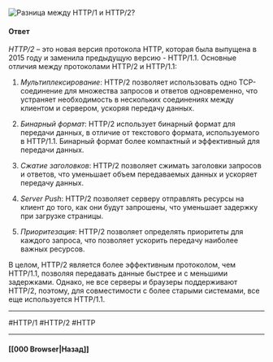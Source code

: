 ![Разница между `HTTP/1` и `HTTP/2`?](https://youtu.be/-mWa7erZu64?t=265)

#### Ответ

*HTTP/2* – это новая версия протокола HTTP, которая была выпущена в 2015 году и заменила предыдущую версию - HTTP/1.1. Основные отличия между протоколами HTTP/2 и HTTP/1.1:

1. *Мультиплексирование*: HTTP/2 позволяет использовать одно TCP-соединение для множества запросов и ответов одновременно, что устраняет необходимость в нескольких соединениях между клиентом и сервером, ускоряя передачу данных.
    
2. *Бинарный формат*: HTTP/2 использует бинарный формат для передачи данных, в отличие от текстового формата, используемого в HTTP/1.1. Бинарный формат более компактный и эффективный для передачи данных.
    
3. *Сжатие заголовков*: HTTP/2 позволяет сжимать заголовки запросов и ответов, что уменьшает объем передаваемых данных и ускоряет передачу данных.
    
4. *Server Push*: HTTP/2 позволяет серверу отправлять ресурсы на клиент до того, как они будут запрошены, что уменьшает задержку при загрузке страницы.
    
5. *Приоритезация*: HTTP/2 позволяет определять приоритеты для каждого запроса, что позволяет ускорить передачу наиболее важных ресурсов.
    

В целом, HTTP/2 является более эффективным протоколом, чем HTTP/1.1, позволяя передавать данные быстрее и с меньшими задержками. Однако, не все серверы и браузеры поддерживают HTTP/2, поэтому, для совместимости с более старыми системами, все еще используется HTTP/1.1.

___
#HTTP/1 #HTTP/2 #HTTP

___

#### [[000 Browser|Назад]]